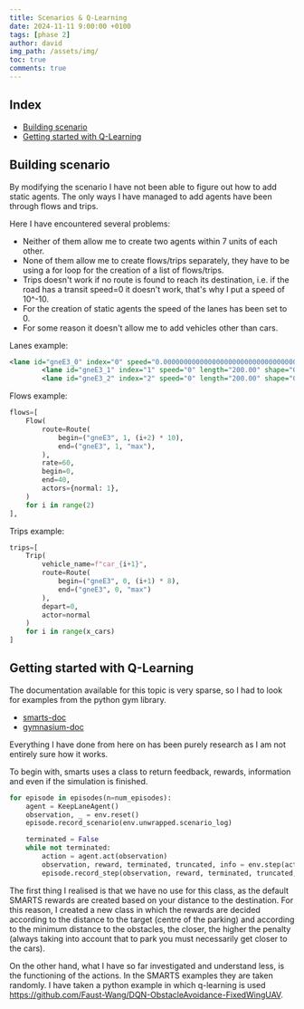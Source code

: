 ```yaml
---
title: Scenarios & Q-Learning
date: 2024-11-11 9:00:00 +0100
tags: [phase 2]
author: david
img_path: /assets/img/
toc: true
comments: true
---
```


## Index

- [Building scenario](#building-scenario)
- [Getting started with Q-Learning](#getting-started-with-q-learning)

## Building scenario

By modifying the scenario I have not been able to figure out how to add static agents. The only ways I have managed to add agents have been through flows and trips.

Here I have encountered several problems:
- Neither of them allow me to create two agents within 7 units of each other. 
- None of them allow me to create flows/trips separately, they have to be using a for loop for the creation of a list of flows/trips.
- Trips doesn't work if no route is found to reach its destination, i.e. if the road has a transit speed=0 it doesn't work, that's why I put a speed of 10^-10.
- For the creation of static agents the speed of the lanes has been set to 0.
- For some reason it doesn't allow me to add vehicles other than cars.

Lanes example:
```xml
<lane id="gneE3_0" index="0" speed="0.00000000000000000000000000000000001" length="200.00" shape="0.00,96.80 200.00,96.80"/>
        <lane id="gneE3_1" index="1" speed="0" length="200.00" shape="0.00,100.00 200.00,100.00"/>
        <lane id="gneE3_2" index="2" speed="0" length="200.00" shape="0.00,103.20 200.00,103.20"/>
```

Flows example:
```py
flows=[
    Flow(
        route=Route(
            begin=("gneE3", 1, (i+2) * 10),
            end=("gneE3", 1, "max"),
        ),
        rate=60,
        begin=0,
        end=40,
        actors={normal: 1},
    )
    for i in range(2)
],
```
Trips example:
```py
trips=[
    Trip(
        vehicle_name=f"car_{i+1}",
        route=Route(
            begin=("gneE3", 0, (i+1) * 8),
            end=("gneE3", 0, "max")
        ),
        depart=0,
        actor=normal
    )
    for i in range(x_cars)
]
```

## Getting started with Q-Learning
The documentation available for this topic is very sparse, so I had to look for examples from the python gym library. 

- [smarts-doc](https://smarts.readthedocs.io/en/latest/sim/obs_action_reward.html)
- [gymnasium-doc](https://gymnasium.farama.org/index.html)

Everything I have done from here on has been purely research as I am not entirely sure how it works.

To begin with, smarts uses a class to return feedback, rewards, information and even if the simulation is finished.

```python
for episode in episodes(n=num_episodes):
    agent = KeepLaneAgent()
    observation, _ = env.reset()
    episode.record_scenario(env.unwrapped.scenario_log)

    terminated = False
    while not terminated:
        action = agent.act(observation)
        observation, reward, terminated, truncated, info = env.step(action)
        episode.record_step(observation, reward, terminated, truncated, info)
```
The first thing I realised is that we have no use for this class, as the default SMARTS rewards are created based on your distance to the destination. For this reason, I created a new class in which the rewards are decided according to the distance to the target (centre of the parking) and according to the minimum distance to the obstacles, the closer, the higher the penalty (always taking into account that to park you must necessarily get closer to the cars).

On the other hand, what I have so far investigated and understand less, is the functioning of the actions. In the SMARTS examples they are taken randomly. I have taken a python example in which q-learning is used https://github.com/Faust-Wang/DQN-ObstacleAvoidance-FixedWingUAV.

